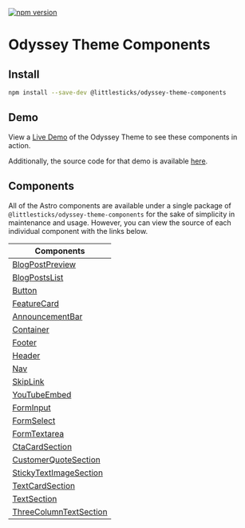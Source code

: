 [![npm version](https://badge.fury.io/js/@littlesticks%2Fodyssey-theme-components.svg)](https://badge.fury.io/js/@littlesticks%2Fodyssey-theme-components)

# Odyssey Theme Components

## Install

```bash
npm install --save-dev @littlesticks/odyssey-theme-components
```

## Demo

View a [Live Demo](https://odyssey-theme.littlesticks.dev/) of the Odyssey Theme to see these components in action.

Additionally, the source code for that demo is available [here](https://github.com/littlesticks/odyssey-theme).

## Components

All of the Astro components are available under a single package of `@littlesticks/odyssey-theme-components` for the
sake of simplicity in maintenance and usage. However, you can view the source of each individual component with the
links below.

| Components                                                      |
|-----------------------------------------------------------------|
| [BlogPostPreview](blog/BlogPostPreview.astro)                   |
| [BlogPostsList](blog/BlogPostsList.astro)                       |
| [Button](buttons/Button.astro)                                  |
| [FeatureCard](cards/FeatureCard.astro)                          |
| [AnnouncementBar](core/AnnouncementBar.astro)                   |
| [Container](core/Container.astro)                               |
| [Footer](core/Footer.astro)                                     |
| [Header](core/Header.astro)                                     |
| [Nav](core/Nav.astro)                                           |
| [SkipLink](core/SkipLink.astro)                                 |
| [YouTubeEmbed](core/YouTubeEmbed.astro)                         |
| [FormInput](core/FormInput.astro)                               |
| [FormSelect](core/FormSelect.astro)                             |
| [FormTextarea](core/FormTextarea.astro)                         |
| [CtaCardSection](sections/CtaCardSection.astro)                 |
| [CustomerQuoteSection](sections/CustomerQuoteSection.astro)     |
| [StickyTextImageSection](sections/StickyTextImageSection.astro) |
| [TextCardSection](sections/TextCardSection.astro)               |
| [TextSection](sections/TextSection.astro)                       |
| [ThreeColumnTextSection](sections/ThreeColumnTextSection.astro) |

[//]: # (| [YouTubeEmbedSection]&#40;sections/YouTubeEmbedSection.astro&#41;       |)
